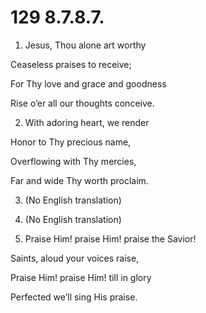 # 129 8.7.8.7.

1.  Jesus, Thou alone art worthy

Ceaseless praises to receive;

For Thy love and grace and goodness

Rise o’er all our thoughts conceive.

2.  With adoring heart, we render

Honor to Thy precious name,

Overflowing with Thy mercies,

Far and wide Thy worth proclaim.

3.  (No English translation)

4.  (No English translation)

5.  Praise Him! praise Him! praise the Savior!

Saints, aloud your voices raise,

Praise Him! praise Him! till in glory

Perfected we’ll sing His praise.


